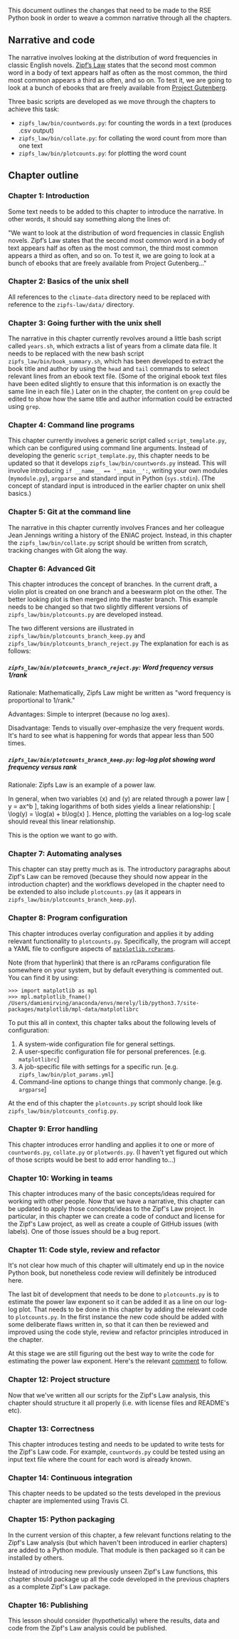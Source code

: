 This document outlines the changes that need to be made to the RSE Python book
in order to weave a common narrative through all the chapters.

## Narrative and code

The narrative involves looking at the distribution of word frequencies in classic English novels. 
[Zipf’s Law](https://en.wikipedia.org/wiki/Zipf%27s_law) states that the second most common word
in a body of text appears half as often as the most common,
the third most common appears a third as often, and so on.
To test it, we are going to look at a bunch of ebooks that are freely available from
[Project Gutenberg](https://www.gutenberg.org/).

Three basic scripts are developed as we move through the chapters to achieve this task:

* `zipfs_law/bin/countwords.py`: for counting the words in a text (produces .csv output)
* `zipfs_law/bin/collate.py`: for collating the word count from more than one text
* `zipfs_law/bin/plotcounts.py`: for plotting the word count

## Chapter outline

### Chapter 1: Introduction

Some text needs to be added to this chapter to introduce the narrative.
In other words, it should say something along the lines of: 

"We want to look at the distribution of word frequencies in classic English novels.
Zipf’s Law states that the second most common word in a body of text
appears half as often as the most common,
the third most common appears a third as often, and so on.
To test it, we are going to look at a bunch of ebooks
that are freely available from Project Gutenberg..."

### Chapter 2: Basics of the unix shell

All references to the `climate-data` directory need to be replaced
with reference to the `zipfs-law/data/` directory.

### Chapter 3: Going further with the unix shell

The narrative in this chapter currently revolves
around a little bash script called `years.sh`,
which extracts a list of years from a climate data file.
It needs to be replaced with the new bash script `zipfs_law/bin/book_summary.sh`,
which has been developed to extract the book title and author
by using the `head` and `tail` commands to select relevant lines
from an ebook text file. 
(Some of the original ebook text files have been edited slightly
to ensure that this information is on exactly the same line in each file.)
Later on in the chapter,
the content on `grep` could be edited to show how the same
title and author information could be extracted using `grep`.

### Chapter 4: Command line programs

This chapter currently involves a generic script called `script_template.py`,
which can be configured using command line arguments.
Instead of developing the generic `script_template.py`,
this chapter needs to be updated so that it develops `zipfs_law/bin/countwords.py` instead.
This will involve introducing `if __name__ == '__main__':`,
writing your own modules (`mymodule.py`),
`argparse` and standard input in Python (`sys.stdin`).
(The concept of standard input is introduced in the earlier chapter on unix shell basics.)

### Chapter 5: Git at the command line

The narrative in this chapter currently involves Frances and her colleague Jean Jennings
writing a history of the ENIAC project.
Instead, in this chapter the `zipfs_law/bin/collate.py` script should be written from scratch,
tracking changes with Git along the way.

### Chapter 6: Advanced Git

This chapter introduces the concept of branches.
In the current draft, a violin plot is created on one branch
and a beeswarm plot on the other.
The better looking plot is then merged into the master branch.
This example needs to be changed so that two slightly different versions of 
`zipfs_law/bin/plotcounts.py` are developed instead.

The two different versions are illustrated in
`zipfs_law/bin/plotcounts_branch_keep.py` and `zipfs_law/bin/plotcounts_branch_reject.py`
The explanation for each is as follows:

##### `zipfs_law/bin/plotcounts_branch_reject.py`: Word frequency versus 1/rank

Rationale: Mathematically, Zipfs Law might be written as
"word frequency is proportional to 1/rank."

Advantages: Simple to interpret (because no log axes).

Disadvantage: Tends to visually over-emphasize the very frequent words.
It's hard to see what is happening for words that appear less than 500 times.

##### `zipfs_law/bin/plotcounts_branch_keep.py`: log-log plot showing word frequency versus rank

Rationale: Zipfs Law is an example of a power law.

In general, when two variables (x) and (y) are related through a power law [ y = ax^b ],
taking logarithms of both sides yields a linear relationship: [ \log(y) = \log(a) + b\log(x) ].
Hence, plotting the variables on a log-log scale should reveal this linear relationship.

This is the option we want to go with.


### Chapter 7: Automating analyses 

This chapter can stay pretty much as is.
The introductory paragraphs about Zipf's Law can be removed 
(because they should now appear in the introduction chapter)
and the workflows developed in the chapter need to be extended to also include
`plotcounts.py` (as it appears in `zipfs_law/bin/plotcounts_branch_keep.py`).

### Chapter 8: Program configuration

This chapter introduces overlay configuration and applies it by
adding relevant functionality to `plotcounts.py`.
Specifically, the program will accept a YAML file to configure aspects of [`matplotlib.rcParams`](https://matplotlib.org/3.1.1/tutorials/introductory/customizing.html).

Note (from that hyperlink) that there is an rcParams configuration file
somewhere on your system, but by default everything is commented out.
You can find it by using:
```
>>> import matplotlib as mpl
>>> mpl.matplotlib_fname()
/Users/damienirving/anaconda/envs/merely/lib/python3.7/site-packages/matplotlib/mpl-data/matplotlibrc
```

To put this all in context, this chapter talks about the following levels of configuration:

1. A system-wide configuration file for general settings.
2. A user-specific configuration file for personal preferences. [e.g. `matplotlibrc`]
3. A job-specific file with settings for a specific run. [e.g. `zipfs_law/bin/plot_params.yml`]
4. Command-line options to change things that commonly change. [e.g. `argparse`]

At the end of this chapter the `plotcounts.py` script should look like
`zipfs_law/bin/plotcounts_config.py`.

### Chapter 9: Error handling

This chapter introduces error handling and applies it to one or more of
`countwords.py`, `collate.py` or `plotwords.py`.
(I haven't yet figured out which of those scripts would be best to add error handling to...)

### Chapter 10: Working in teams

This chapter introduces many of the basic concepts/ideas required for working with other people.
Now that we have a narrative,
this chapter can be updated to apply those concepts/ideas to the Zipf's Law project.
In particular,
in this chapter we can create a code of conduct and license for the Zipf's Law project,
as well as create a couple of GitHub issues (with labels).
One of those issues should be a bug report.

### Chapter 11: Code style, review and refactor

It's not clear how much of this chapter will ultimately end up in the novice Python book,
but nonetheless code review will definitely be introduced here.

The last bit of development that needs to be done to `plotcounts.py` is to
estimate the power law exponent so it can be added it as a line on our log-log plot. 
That needs to be done in this chapter by adding the relevant code to `plotcounts.py`.
In the first instance the new code should be added with some deliberate flaws written in,
so that it can then be reviewed and improved
using the code style, review and refactor principles introduced in the chapter.

At this stage we are still figuring out the best way to write
the code for estimating the power law exponent.
Here's the relevant [ comment](https://github.com/merely-useful/merely-useful.github.io/issues/288#issuecomment-568631571)
to follow.

### Chapter 12: Project structure

Now that we've written all our scripts for the Zipf's Law analysis,
this chapter should structure it all properly (i.e. with license files and README's etc).

### Chapter 13: Correctness

This chapter introduces testing and needs to be updated to write tests for the Zipf's Law code.
For example, `countwords.py` could be tested using an input text file where the count
for each word is already known.

### Chapter 14: Continuous integration

This chapter needs to be updated so the tests developed in the previous chapter
are implemented using Travis CI.

### Chapter 15: Python packaging

In the current version of this chapter,
a few relevant functions relating to the Zipf's Law analysis 
(but which haven't been introduced in earlier chapters) are added to a Python module.
That module is then packaged so it can be installed by others.

Instead of introducing new previously unseen Zipf's Law functions,
this chapter should package up all the code developed in the previous chapters
as a complete Zipf's Law package.

### Chapter 16: Publishing

This lesson should consider (hypothetically) where the results,
data and code from the Zipf's Law analysis could be published.
 
